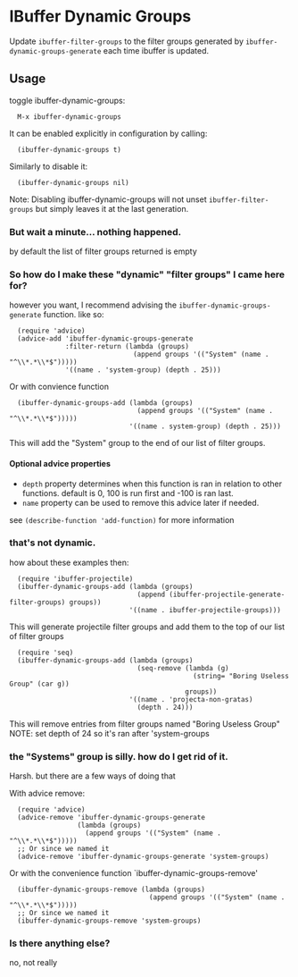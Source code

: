 # IBuffer Dynamic Groups
Update `ibuffer-filter-groups` to the filter groups generated by `ibuffer-dynamic-groups-generate` each time ibuffer is updated.

## Usage
toggle ibuffer-dynamic-groups:

```
  M-x ibuffer-dynamic-groups
```

It can be enabled explicitly in configuration by calling:

```elisp
  (ibuffer-dynamic-groups t)
```

Similarly to disable it:

```elisp
  (ibuffer-dynamic-groups nil)
```

Note: Disabling ibuffer-dynamic-groups will not unset `ibuffer-filter-groups` but simply leaves it at the last generation.


### But wait a minute... nothing happened.
by default the list of filter groups returned is empty

### So how do I make these "dynamic" "filter groups" I came here for?
however you want, I recommend advising the `ibuffer-dynamic-groups-generate` function. like so:

```elisp
  (require 'advice)
  (advice-add 'ibuffer-dynamic-groups-generate
              :filter-return (lambda (groups)
                               (append groups '(("System" (name . "^\\*.*\\*$")))))
              '((name . 'system-group) (depth . 25)))
```

Or with convience function

```elisp
  (ibuffer-dynamic-groups-add (lambda (groups)
                                (append groups '(("System" (name . "^\\*.*\\*$")))))
                              '((name . system-group) (depth . 25)))
```

This will add the "System" group to the end of our list of filter groups.

#### Optional advice properties
* `depth` property determines when this function is ran in relation to other functions. default is 0, 100 is run first and -100 is ran last.
* `name` property can be used to remove this advice later if needed.

see `(describe-function 'add-function)` for more information

### that's not dynamic.
how about these examples then:

```elisp
  (require 'ibuffer-projectile)
  (ibuffer-dynamic-groups-add (lambda (groups)
                                (append (ibuffer-projectile-generate-filter-groups) groups))
                              '((name . ibuffer-projectile-groups)))
```
This will generate projectile filter groups and add them to the top of our list of filter groups

```elisp
  (require 'seq)
  (ibuffer-dynamic-groups-add (lambda (groups)
                                (seq-remove (lambda (g)
                                              (string= "Boring Useless Group" (car g))
                                            groups))
                              '((name . 'projecta-non-gratas)
                                (depth . 24)))
```

This will remove entries from filter groups named "Boring Useless Group"
NOTE: set depth of 24 so it's ran after 'system-groups

### the "Systems" group is silly. how do I get rid of it.
Harsh. but there are a few ways of doing that

With advice remove:

```elisp
  (require 'advice)
  (advice-remove 'ibuffer-dynamic-groups-generate
                 (lambda (groups)
                   (append groups '(("System" (name . "^\\*.*\\*$")))))
  ;; Or since we named it
  (advice-remove 'ibuffer-dynamic-groups-generate 'system-groups)
```

Or with the convenience function `ibuffer-dynamic-groups-remove'

```elisp
  (ibuffer-dynamic-groups-remove (lambda (groups)
                                   (append groups '(("System" (name . "^\\*.*\\*$")))))
  ;; Or since we named it
  (ibuffer-dynamic-groups-remove 'system-groups)
```
### Is there anything else?
no, not really
